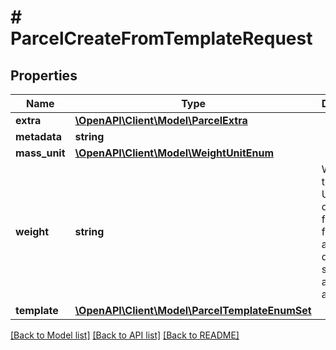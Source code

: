 # # ParcelCreateFromTemplateRequest

## Properties

Name | Type | Description | Notes
------------ | ------------- | ------------- | -------------
**extra** | [**\OpenAPI\Client\Model\ParcelExtra**](ParcelExtra.md) |  | [optional]
**metadata** | **string** |  | [optional]
**mass_unit** | [**\OpenAPI\Client\Model\WeightUnitEnum**](WeightUnitEnum.md) |  |
**weight** | **string** | Weight of the parcel. Up to six digits in front and four digits after the decimal separator are accepted. |
**template** | [**\OpenAPI\Client\Model\ParcelTemplateEnumSet**](ParcelTemplateEnumSet.md) |  |

[[Back to Model list]](../../README.md#models) [[Back to API list]](../../README.md#endpoints) [[Back to README]](../../README.md)
